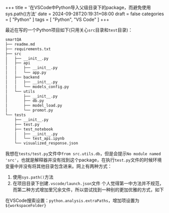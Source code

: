 +++
title = '在VSCode中Python导入父级目录下的package，而避免使用sys.path()方法'
date = 2024-09-28T20:19:31+08:00
draft = false
categories = [
    "Python"
]
tags = [
	"Python",
	"VS Code"
]
+++

最近在写的一个Python项目如下(只用关心`src`目录和`test`目录)：
```bash
smartQA
├── readme.md
├── requirements.txt
├── src
│   ├── __init__.py
│   ├── api
│   │   ├── __init__.py
│   │   └── app.py
│   ├── backend
│   │   ├── __init__.py
│   │   └── models_config.py
│   └── utils
│       ├── __init__.py
│       ├── db.py
│       ├── model_load.py
│       └── promot.py
└── tests
    ├── __init__.py
    ├── test.py
    ├── test_notebook
    │   ├── __init__.py
    │   └── test_api.ipynb
    └── visualized_response.json
```
我想在`tests/test.py`文件中`from src.utils.db`，但是会提示`No module named 'src'`，也就是解释器并没有找到这个package，在执行`test.py`文件的时候环境变量中并没有将其他目录包含进来。网上有两种方式：
1. 使用`sys.path()`方法
2. 在项目目录下创建`.vscode/launch.json`文件
个人觉得第一中方法并不规范，而第二种方式增加里冗余文件，所以尝试找到一种别的更加优雅的方式，如下

在VSCode搜索设置：`python.analysis.extraPaths`，增加项设置为`${workspaceFolder}`